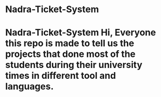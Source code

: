 # Nadra-Ticket-System
# Nadra-Ticket-System Hi, Everyone this repo is made to tell us the projects that done  most of the students during their university times in different tool and languages. 
